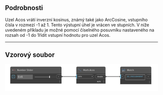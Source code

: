 ## Podrobnosti
Uzel Acos vrátí inverzní kosinus, známý také jako ArcCosine, vstupního čísla v rozmezí -1 až 1. Tento výstupní úhel je vrácen ve stupních. V níže uvedeném příkladu je možné pomocí číselného posuvníku nastaveného na rozsah od -1 do 1řídit vstupní hodnotu pro uzel Acos.
___
## Vzorový soubor

![Acos](./DSCore.Math.Acos_img.jpg)

